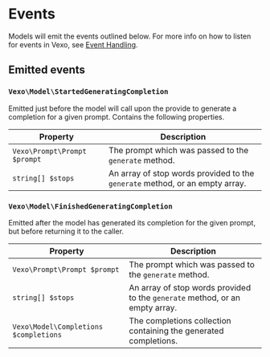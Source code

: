 # Events

Models will emit the events outlined below. For more info on how to listen for events in Vexo, see [Event Handling](../advanced/event-handling.md).

## Emitted events

### `Vexo\Model\StartedGeneratingCompletion`

Emitted just before the model will call upon the provide to generate a completion for a given prompt. Contains the following properties.

| Property                     | Description                                                                  |
| ---------------------------- | ---------------------------------------------------------------------------- |
| `Vexo\Prompt\Prompt $prompt` | The prompt which was passed to the `generate` method.                        |
| `string[] $stops`            | An array of stop words provided to the `generate` method, or an empty array. |

### `Vexo\Model\FinishedGeneratingCompletion`

Emitted after the model has generated its completion for the given prompt, but before returning it to the caller.

| Property                              | Description                                                                  |
| ------------------------------------- | ---------------------------------------------------------------------------- |
| `Vexo\Prompt\Prompt $prompt`          | The prompt which was passed to the `generate` method.                        |
| `string[] $stops`                     | An array of stop words provided to the `generate` method, or an empty array. |
| `Vexo\Model\Completions $completions` | The completions collection containing the generated completions.             |
